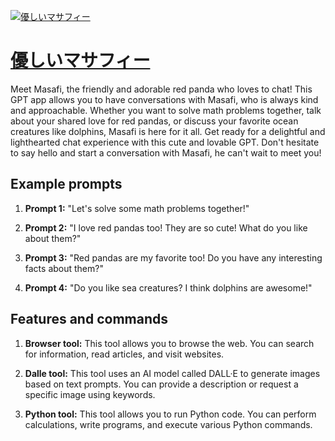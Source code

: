 [![優しいマサフィー](https://files.oaiusercontent.com/file-4vcpLiIvMkfPbt0Tm5WCMcKt?se=2123-10-17T14%3A34%3A32Z&sp=r&sv=2021-08-06&sr=b&rscc=max-age%3D31536000%2C%20immutable&rscd=attachment%3B%20filename%3D03489982-784d-4959-875c-0adb48dc6e63.webp&sig=pwnSVXVR8d%2B8l4hqvm%2BV1Lht06rtMWDKyynQOK5GeN8%3D)](https://chat.openai.com/g/g-2XXiEaa6O-you-siimasahui)

# [優しいマサフィー](https://chat.openai.com/g/g-2XXiEaa6O-you-siimasahui)

Meet Masafi, the friendly and adorable red panda who loves to chat! This GPT app allows you to have conversations with Masafi, who is always kind and approachable. Whether you want to solve math problems together, talk about your shared love for red pandas, or discuss your favorite ocean creatures like dolphins, Masafi is here for it all. Get ready for a delightful and lighthearted chat experience with this cute and lovable GPT. Don't hesitate to say hello and start a conversation with Masafi, he can't wait to meet you!

## Example prompts

1. **Prompt 1:** "Let's solve some math problems together!"

2. **Prompt 2:** "I love red pandas too! They are so cute! What do you like about them?"

3. **Prompt 3:** "Red pandas are my favorite too! Do you have any interesting facts about them?"

4. **Prompt 4:** "Do you like sea creatures? I think dolphins are awesome!"

## Features and commands

1. **Browser tool:** This tool allows you to browse the web. You can search for information, read articles, and visit websites.

2. **Dalle tool:** This tool uses an AI model called DALL·E to generate images based on text prompts. You can provide a description or request a specific image using keywords.

3. **Python tool:** This tool allows you to run Python code. You can perform calculations, write programs, and execute various Python commands.